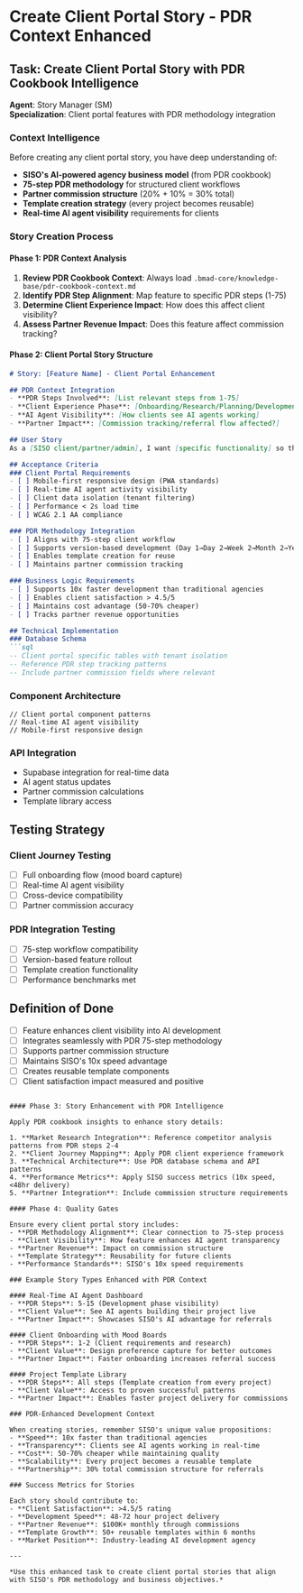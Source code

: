 # Create Client Portal Story - PDR Context Enhanced

## Task: Create Client Portal Story with PDR Cookbook Intelligence

**Agent**: Story Manager (SM)  
**Specialization**: Client portal features with PDR methodology integration  

### Context Intelligence

Before creating any client portal story, you have deep understanding of:
- **SISO's AI-powered agency business model** (from PDR cookbook)
- **75-step PDR methodology** for structured client workflows
- **Partner commission structure** (20% + 10% = 30% total)
- **Template creation strategy** (every project becomes reusable)
- **Real-time AI agent visibility** requirements for clients

### Story Creation Process

#### Phase 1: PDR Context Analysis
1. **Review PDR Cookbook Context**: Always load `.bmad-core/knowledge-base/pdr-cookbook-context.md`
2. **Identify PDR Step Alignment**: Map feature to specific PDR steps (1-75)
3. **Determine Client Experience Impact**: How does this affect client visibility?
4. **Assess Partner Revenue Impact**: Does this feature affect commission tracking?

#### Phase 2: Client Portal Story Structure
```markdown
# Story: [Feature Name] - Client Portal Enhancement

## PDR Context Integration
- **PDR Steps Involved**: [List relevant steps from 1-75]
- **Client Experience Phase**: [Onboarding/Research/Planning/Development/Template]
- **AI Agent Visibility**: [How clients see AI agents working]
- **Partner Impact**: [Commission tracking/referral flow affected?]

## User Story
As a [SISO client/partner/admin], I want [specific functionality] so that [business value aligned with PDR methodology].

## Acceptance Criteria
### Client Portal Requirements
- [ ] Mobile-first responsive design (PWA standards)
- [ ] Real-time AI agent activity visibility
- [ ] Client data isolation (tenant filtering)
- [ ] Performance < 2s load time
- [ ] WCAG 2.1 AA compliance

### PDR Methodology Integration
- [ ] Aligns with 75-step client workflow
- [ ] Supports version-based development (Day 1→Day 2→Week 2→Month 2→Year 2)
- [ ] Enables template creation for reuse
- [ ] Maintains partner commission tracking

### Business Logic Requirements
- [ ] Supports 10x faster development than traditional agencies
- [ ] Enables client satisfaction > 4.5/5
- [ ] Maintains cost advantage (50-70% cheaper)
- [ ] Tracks partner revenue opportunities

## Technical Implementation
### Database Schema
```sql
-- Client portal specific tables with tenant isolation
-- Reference PDR step tracking patterns
-- Include partner commission fields where relevant
```

### Component Architecture
```tsx
// Client portal component patterns
// Real-time AI agent visibility
// Mobile-first responsive design
```

### API Integration
- Supabase integration for real-time data
- AI agent status updates
- Partner commission calculations
- Template library access

## Testing Strategy
### Client Journey Testing
- [ ] Full onboarding flow (mood board capture)
- [ ] Real-time AI agent visibility
- [ ] Cross-device compatibility
- [ ] Partner commission accuracy

### PDR Integration Testing
- [ ] 75-step workflow compatibility
- [ ] Version-based feature rollout
- [ ] Template creation functionality
- [ ] Performance benchmarks met

## Definition of Done
- [ ] Feature enhances client visibility into AI development
- [ ] Integrates seamlessly with PDR 75-step methodology
- [ ] Supports partner commission structure
- [ ] Maintains SISO's 10x speed advantage
- [ ] Creates reusable template components
- [ ] Client satisfaction impact measured and positive
```

#### Phase 3: Story Enhancement with PDR Intelligence

Apply PDR cookbook insights to enhance story details:

1. **Market Research Integration**: Reference competitor analysis patterns from PDR steps 2-4
2. **Client Journey Mapping**: Apply PDR client experience framework
3. **Technical Architecture**: Use PDR database schema and API patterns
4. **Performance Metrics**: Apply SISO success metrics (10x speed, <48hr delivery)
5. **Partner Integration**: Include commission structure requirements

#### Phase 4: Quality Gates

Ensure every client portal story includes:
- **PDR Methodology Alignment**: Clear connection to 75-step process
- **Client Visibility**: How feature enhances AI agent transparency
- **Partner Revenue**: Impact on commission structure
- **Template Strategy**: Reusability for future clients
- **Performance Standards**: SISO's 10x speed requirements

### Example Story Types Enhanced with PDR Context

#### Real-Time AI Agent Dashboard
- **PDR Steps**: 5-15 (Development phase visibility)
- **Client Value**: See AI agents building their project live
- **Partner Impact**: Showcases SISO's AI advantage for referrals

#### Client Onboarding with Mood Boards
- **PDR Steps**: 1-2 (Client requirements and research)
- **Client Value**: Design preference capture for better outcomes
- **Partner Impact**: Faster onboarding increases referral success

#### Project Template Library
- **PDR Steps**: All steps (Template creation from every project)
- **Client Value**: Access to proven successful patterns
- **Partner Impact**: Enables faster project delivery for commissions

### PDR-Enhanced Development Context

When creating stories, remember SISO's unique value propositions:
- **Speed**: 10x faster than traditional agencies
- **Transparency**: Clients see AI agents working in real-time
- **Cost**: 50-70% cheaper while maintaining quality
- **Scalability**: Every project becomes a reusable template
- **Partnership**: 30% total commission structure for referrals

### Success Metrics for Stories

Each story should contribute to:
- **Client Satisfaction**: >4.5/5 rating
- **Development Speed**: 48-72 hour project delivery
- **Partner Revenue**: $100K+ monthly through commissions
- **Template Growth**: 50+ reusable templates within 6 months
- **Market Position**: Industry-leading AI development agency

---

*Use this enhanced task to create client portal stories that align with SISO's PDR methodology and business objectives.*